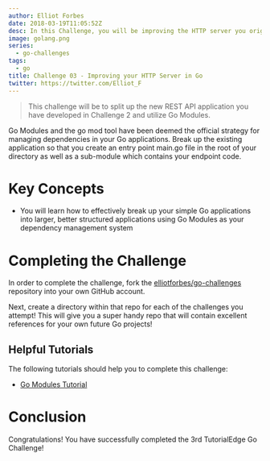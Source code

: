 ```yaml
---
author: Elliot Forbes
date: 2018-03-19T11:05:52Z
desc: In this Challenge, you will be improving the HTTP server you originally developed in the second Go Challenge!
image: golang.png
series:
  - go-challenges
tags:
  - go
title: Challenge 03 - Improving your HTTP Server in Go
twitter: https://twitter.com/Elliot_F
---
```


> This challenge will be to split up the new REST API application you have developed in Challenge 2 and utilize Go Modules. 

Go Modules and the go mod tool have been deemed the official strategy for managing dependencies in your Go applications. Break up the existing application so that you create an entry point main.go file in the root of your directory as well as a sub-module which contains your endpoint code.

# Key Concepts

* You will learn how to effectively break up your simple Go applications into larger, better structured applications using Go Modules as your dependency management system

# Completing the Challenge

In order to complete the challenge, fork the [elliotforbes/go-challenges](https://github.com/elliotforbes/go-challenges) repository into your own GitHub account. 

Next, create a directory within that repo for each of the challenges you attempt! This will give you a super handy repo that will contain excellent references for your own future Go projects!

## Helpful Tutorials
  
The following tutorials should help you to complete this challenge:

* [Go Modules Tutorial](https://tutorialedge.net/golang/go-modules-tutorial/)

# Conclusion

Congratulations! You have successfully completed the 3rd TutorialEdge Go Challenge!